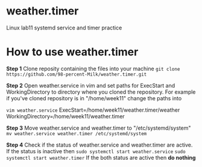 # weather.timer
Linux lab11 systemd service and timer practice

# How to use weather.timer
**Step 1**
Clone reposity containing the files into your machine
`git clone https://github.com/98-percent-Milk/weather.timer.git`

**Step 2**
Open weather.service in vim and set paths for ExecStart and WorkingDirectory to 
directory where you cloned the repository.
For example if you've cloned repository is in "/home/week11" change the paths into

`vim weather.service`
ExecStart=/home/week11/weather.timer/weather
WorkingDirectory=/home/week11/weather.timer

**Step 3**
Move weather.service and weather.timer to "/etc/systemd/system"
`mv weather.service weather.timer /etc/systemd/system`

**Step 4** 
Check if the status of weather.service and weather.timer are active.
If the status is inactive then
`sudo systemctl start weather.service`
`sudo systemctl start weather.timer`
If the both status are active then **do nothing**


